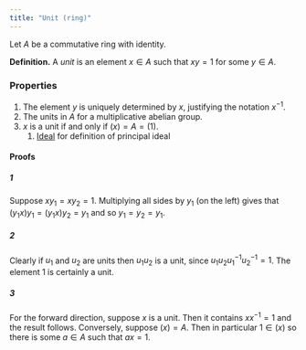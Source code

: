 ```yaml
---
title: "Unit (ring)"
---
```


Let $A$ be a commutative ring with identity. 

**Definition.** A _unit_ is an element $x\in A$ such that $xy=1$ for some $y\in A$.

### Properties
1. The element $y$ is uniquely determined by $x$, justifying the notation $x^{-1}$.
2. The units in $A$ for a multiplicative abelian group.
3. $x$ is a unit if and only if $(x)=A=(1)$.
	1. [Ideal](<notes/ntpy/Definitions/Ring theory/Ideal.md>) for definition of principal ideal

#### Proofs
##### 1
Suppose $xy_1=xy_2=1$.  Multiplying all sides by $y_1$ (on the left) gives that $(y_1x)y_1=(y_1x)y_2=y_1$ and so $y_1=y_2=y_1$. 
##### 2
Clearly if $u_1$ and $u_2$ are units then $u_1u_2$ is a unit, since $u_1u_2u_1^{-1}u_2^{-1}=1$. The element 1 is certainly a unit.
##### 3
For the forward direction, suppose $x$ is a unit. Then it contains $xx^{-1}=1$ and the result follows. Conversely, suppose $(x)=A$. Then in particular $1\in (x)$ so there is some $a\in A$ such that $ax=1$. 
